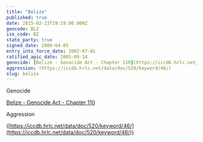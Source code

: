 ```yaml
---
title: "Belize"
published: true
date: 2015-02-23T19:19:00.000Z
geocode: BLZ
iso_code: BZ
state_party: true
signed_date: 2000-04-05
entry_into_force_date: 2002-07-01
ratified_apic_date: 2005-09-14
genocide: [Belize - Genocide Act - Chapter 110](https://iccdb.hrlc.net/data/doc/520/keyword/46/)
aggression: (https://iccdb.hrlc.net/data/doc/520/keyword/46/)
slug: belize
---
```

Genocide

[Belize - Genocide Act - Chapter 110](https://iccdb.hrlc.net/data/doc/520/keyword/46/)

Aggression

([https://iccdb.hrlc.net/data/doc/520/keyword/46/](https://iccdb.hrlc.net/data/doc/520/keyword/46/))

